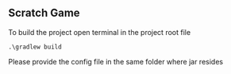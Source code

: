 ## Scratch Game ##

To build the project open terminal in the project root file

```
.\gradlew build
```

Please provide the config file in the same folder where jar resides
